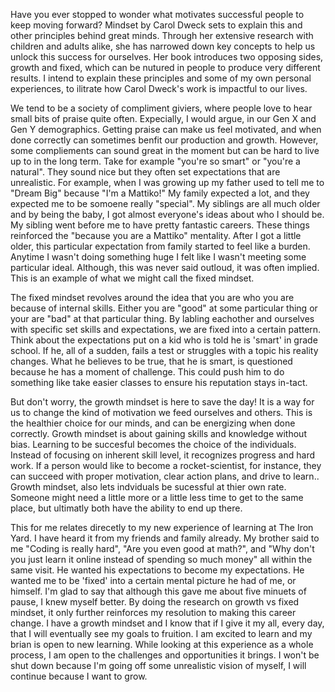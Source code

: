 Have you ever stopped to wonder what motivates successful people to keep moving forward? Mindset by Carol Dweck sets to explain this and other principles behind great minds. Through her extensive research with children and adults alike, she has narrowed down key concepts to help us unlock this success for ourselves. Her book introduces two opposing sides, growth and fixed, which can be nutured in people to produce very different results. I intend to explain these principles and some of my own personal experiences, to ilitrate how Carol Dweck's work is impactful to our lives.

We tend to be a society of compliment giviers, where people love to hear small bits of praise quite often. Expecially, I would argue, in our Gen X and Gen Y demographics. Getting praise can make us feel motivated, and when done correctly can sometimes benfit our production and growth. However, some compliements can sound great in the moment but can be hard to live up to in the long term. Take for example "you're so smart" or "you're a natural". They sound nice but they often set expectations that are unrealistic. For example, when I was growing up my father used to tell me to "Dream Big" because "I'm a Mattiko!" My family expected a lot, and they expected me to be somoene really "special". My siblings are all much older and by being the baby, I got almost everyone's ideas about who I should be. My sibling went before me to have pretty fantastic careers. These things reinforced the "because you are a Mattiko" mentality. After I got a little older, this particular expectation from family started to feel like a burden. Anytime I wasn't doing something huge I felt like I wasn't meeting some particular ideal. Although, this was never said outloud, it was often implied. This is an example of what we might call the fixed mindset.

The fixed mindset revolves around the idea that you are who you are because of internal skills. Either you are "good" at some particular thing or your are "bad" at that particular thing. By labling eachother and ourselves with specific set skills and expectations, we are fixed into a certain pattern. Think about the expectations put on a kid who is told he is 'smart' in grade school. If he, all of a sudden, fails a test or struggles with a topic his reality changes. What he believes to be true, that he is smart, is questioned because he has a moment of challenge. This could push him to do something like take easier classes to ensure his reputation stays in-tact.

But don't worry, the growth mindset is here to save the day! It is a way for us to change the kind of motivation we feed ourselves and others. This is the healthier choice for our minds, and can be energizing when done correctly. Growth mindset is about gaining skills and knowledge without bias. Learning to be succesful becomes the choice of the individuals. Instead of focusing on inherent skill level, it recognizes progress and hard work. If a person would like to become a rocket-scientist, for instance, they can succeed with proper motivation, clear action plans, and drive to learn.. Growth mindset, also lets indviduals be sucessful at thier own rate. Someone might need a little more or a little less time to get to the same place, but ultimatly both have the ability to end up there.

This for me relates direcetly to my new experience of learning at The Iron Yard. I have heard it from my friends and family already. My brother said to me "Coding is really hard", "Are you even good at math?", and "Why don't you just learn it online instead of spending so much money" all within the same visit. He wanted his expectations to become my expectations. He wanted me to be 'fixed' into a certain mental picture he had of me, or himself. I'm glad to say that although this gave me about five minuets of pause, I knew myself better. By doing the research on growth vs fixed mindset, it only further reinforces my resolution to making this career change. I have a growth mindset and I know that if I give it my all, every day, that I will eventually see my goals to fruition. I am excited to learn and my brian is open to new learning. While looking at this experience as a whole process, I am open to the challenges and opportunities it brings. I won't be shut down because I'm going off some unrealistic vision of myself, I will continue because I want to grow.


